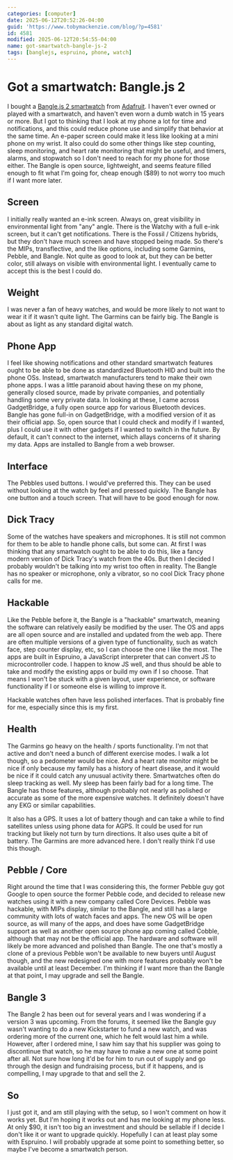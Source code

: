 ```yaml
---
categories: [computer]
date: 2025-06-12T20:52:26-04:00
guid: 'https://www.tobymackenzie.com/blog/?p=4581'
id: 4581
modified: 2025-06-12T20:54:55-04:00
name: got-smartwatch-bangle-js-2
tags: [banglejs, espruino, phone, watch]
---
```


Got a smartwatch: Bangle.js 2
=============================

I bought a [Bangle.js 2 smartwatch](https://shop.espruino.com/banglejs2) from [Adafruit](https://www.adafruit.com/product/5427).  I haven't ever owned or played with a smartwatch, and haven't even worn a dumb watch in 15 years or more.  But I got to thinking that I look at my phone a lot for time and notifications, and this could reduce phone use and simplify that behavior at the same time.  An e-paper screen could make it less like looking at a mini phone on my wrist.  It also could do some other things like step counting, sleep monitoring, and heart rate monitoring that might be useful, and timers, alarms, and stopwatch so I don't need to reach for my phone for those either.  The Bangle is open source, lightweight, and seems feature filled enough to fit what I'm going for, cheap enough ($89) to not worry too much if I want more later.

<!--more-->

Screen
------

I initially really wanted an e-ink screen.  Always on, great visibility in environmental light from "any" angle.  There is the Watchy with a full e-ink screen, but it can't get notifications.  There is the Fossil / Citizens hybrids, but they don't have much screen and have stopped being made.  So there's the MIPs, transflective, and the like options, including some Garmins, Pebble, and Bangle.  Not quite as good to look at, but they can be better color, still always on visible with environmental light.  I eventually came to accept this is the best I could do.

Weight
------

I was never a fan of heavy watches, and would be more likely to not want to wear it if it wasn't quite light.  The Garmins can be fairly big.  The Bangle is about as light as any standard digital watch.

Phone App
---------

I feel like showing notifications and other standard smartwatch features ought to be able to be done as standardized Bluetooth HID and built into the phone OSs.  Instead, smartwatch manufacturers tend to make their own phone apps.  I was a little paranoid about having these on my phone, generally closed source, made by private companies, and potentially handling some very private data.  In looking at these, I came across GadgetBridge, a fully open source app for various Bluetooth devices.  Bangle has gone full-in on GadgetBridge, with a modified version of it as their official app.  So, open source that I could check and modify if I wanted, plus I could use it with other gadgets if I wanted to switch in the future.  By default, it can't connect to the internet, which allays concerns of it sharing my data.  Apps are installed to Bangle from a web browser.

Interface
---------

The Pebbles used buttons.  I would've preferred this.  They can be used without looking at the watch by feel and pressed quickly.  The Bangle has one button and a touch screen.  That will have to be good enough for now.

Dick Tracy
----------

Some of the watches have speakers and microphones.  It is still not common for them to be able to handle phone calls, but some can.  At first I was thinking that any smartwatch ought to be able to do this, like a fancy modern version of Dick Tracy's watch from the 40s.  But then I decided I probably wouldn't be talking into my wrist too often in reality.  The Bangle has no speaker or microphone, only a vibrator, so no cool Dick Tracy phone calls for me.

Hackable
--------

Like the Pebble before it, the Bangle is a "hackable" smartwatch, meaning the software can relatively easily be modified by the user.  The OS and apps are all open source and are installed and updated from the web app.  There are often multiple versions of a given type of functionality, such as watch face, step counter display, etc, so I can choose the one I like the most.  The apps are built in Espruino, a JavaScript interpreter that can convert JS to microcontroller code.  I happen to know JS well, and thus should be able to take and modify the existing apps or build my own if I so choose.  That means I won't be stuck with a given layout, user experience, or software functionality if I or someone else is willing to improve it.

Hackable watches often have less polished interfaces.  That is probably fine for me, especially since this is my first.

Health
------

The Garmins go heavy on the health / sports functionality.  I'm not that active and don't need a bunch of different exercise modes.  I walk a lot though, so a pedometer would be nice.  And a heart rate monitor might be nice if only because my family has a history of heart disease, and it would be nice if it could catch any unusual activity there.  Smartwatches often do sleep tracking as well.  My sleep has been fairly bad for a long time.  The Bangle has those features, although probably not nearly as polished or accurate as some of the more expensive watches.  It definitely doesn't have any EKG or similar capabilities.

It also has a GPS.  It uses a lot of battery though and can take a while to find satellites unless using phone data for AGPS.  It could be used for run tracking but likely not turn by turn directions.  It also uses quite a bit of battery.  The Garmins are more advanced here.  I don't really think I'd use this though.

Pebble / Core
-------------

Right around the time that I was considering this, the former Pebble guy got Google to open source the former Pebble code, and decided to release new watches using it with a new company called Core Devices.  Pebble was hackable, with MIPs display, similar to the Bangle, and still has a large community with lots of watch faces and apps.  The new OS will be open source, as will many of the apps, and does have some GadgetBridge support as well as another open source phone app coming called Cobble, although that may not be the official app.  The hardware and software will likely be more advanced and polished than Bangle.  The one that's mostly a clone of a previous Pebble won't be available to new buyers until August though, and the new redesigned one with more features probably won't be available until at least December.  I'm thinking if I want more than the Bangle at that point, I may upgrade and sell the Bangle.

Bangle 3
--------

The Bangle 2 has been out for several years and I was wondering if a version 3 was upcoming.  From the forums, it seemed like the Bangle guy wasn't wanting to do a new Kickstarter to fund a new watch, and was ordering more of the current one, which he felt would last him a while.  However, after I ordered mine, I saw him say that his supplier was going to discontinue that watch, so he may have to make a new one at some point after all.  Not sure how long it'd be for him to run out of supply and go through the design and fundraising process, but if it happens, and is compelling, I may upgrade to that and sell the 2.

So
---

I just got it, and am still playing with the setup, so I won't comment on how it works yet.  But I'm hoping it works out and has me looking at my phone less.  At only $90, it isn't too big an investment and should be sellable if I decide I don't like it or want to upgrade quickly.  Hopefully I can at least play some with Espruino.  I will probably upgrade at some point to something better, so maybe I've become a smartwatch person.
